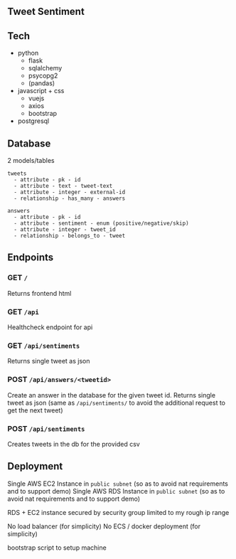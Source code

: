 Tweet Sentiment
---

## Tech

- python
  - flask
  - sqlalchemy
  - psycopg2
  - (pandas)
- javascript + css
  - vuejs
  - axios
  - bootstrap
- postgresql

## Database

2 models/tables

```
tweets
  - attribute - pk - id
  - attribute - text - tweet-text
  - attribute - integer - external-id
  - relationship - has_many - answers
```

```
answers
  - attribute - pk - id
  - attribute - sentiment - enum (positive/negative/skip)
  - attribute - integer - tweet_id
  - relationship - belongs_to - tweet
```

## Endpoints

### GET `/`

Returns frontend html

### GET `/api`

Healthcheck endpoint for api

### GET `/api/sentiments`

Returns single tweet as json

### POST `/api/answers/<tweetid>`

Create an answer in the database for the given tweet id.
Returns single tweet as json (same as `/api/sentiments/` to avoid the additional request to get the next tweet)

### POST `/api/sentiments`

Creates tweets in the db for the provided csv

## Deployment

Single AWS EC2 Instance in `public subnet` (so as to avoid nat requirements and to support demo)
Single AWS RDS Instance in `public subnet` (so as to avoid nat requirements and to support demo)

RDS + EC2 instance secured by security group limited to my rough ip range

No load balancer (for simplicity)
No ECS / docker deployment (for simplicity)

bootstrap script to setup machine
